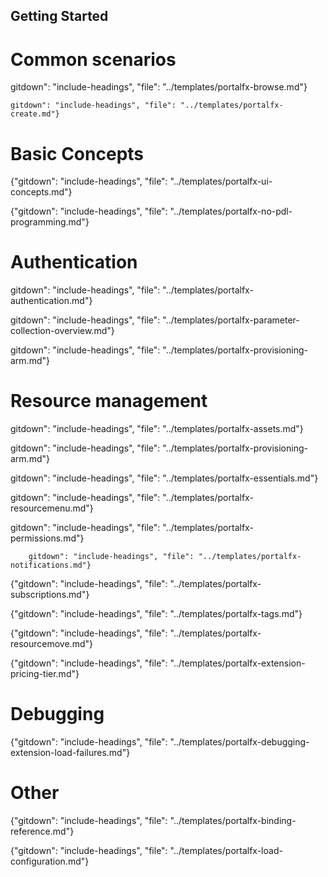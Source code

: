 
##  Getting Started

<!-- TODO:  Remove links to documents that are located in the master index or are otherwise known.  
In the meantime, some gitdown includes are commented out for npm run docs.
-->



# Common scenarios

gitdown": "include-headings", "file": "../templates/portalfx-browse.md"}

    gitdown": "include-headings", "file": "../templates/portalfx-create.md"}

# Basic Concepts  

{"gitdown": "include-headings", "file": "../templates/portalfx-ui-concepts.md"}

{"gitdown": "include-headings", "file": "../templates/portalfx-no-pdl-programming.md"}

# Authentication


gitdown": "include-headings", "file": "../templates/portalfx-authentication.md"}

gitdown": "include-headings", "file": "../templates/portalfx-parameter-collection-overview.md"}

gitdown": "include-headings", "file": "../templates/portalfx-provisioning-arm.md"}

# Resource management

gitdown": "include-headings", "file": "../templates/portalfx-assets.md"}

gitdown": "include-headings", "file": "../templates/portalfx-provisioning-arm.md"}

gitdown": "include-headings", "file": "../templates/portalfx-essentials.md"}

gitdown": "include-headings", "file": "../templates/portalfx-resourcemenu.md"}

gitdown": "include-headings", "file": "../templates/portalfx-permissions.md"}

        gitdown": "include-headings", "file": "../templates/portalfx-notifications.md"}

{"gitdown": "include-headings", "file": "../templates/portalfx-subscriptions.md"}

{"gitdown": "include-headings", "file": "../templates/portalfx-tags.md"}

{"gitdown": "include-headings", "file": "../templates/portalfx-resourcemove.md"}

{"gitdown": "include-headings", "file": "../templates/portalfx-extension-pricing-tier.md"}

# Debugging


{"gitdown": "include-headings", "file": "../templates/portalfx-debugging-extension-load-failures.md"}

# Other

{"gitdown": "include-headings", "file": "../templates/portalfx-binding-reference.md"}

{"gitdown": "include-headings", "file": "../templates/portalfx-load-configuration.md"}
